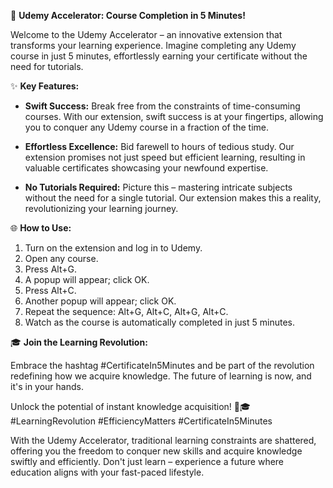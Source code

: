 🚀 **Udemy Accelerator: Course Completion in 5 Minutes!**

Welcome to the Udemy Accelerator – an innovative extension that transforms your learning experience. Imagine completing any Udemy course in just 5 minutes, effortlessly earning your certificate without the need for tutorials.

✨ **Key Features:**

- **Swift Success:** Break free from the constraints of time-consuming courses. With our extension, swift success is at your fingertips, allowing you to conquer any Udemy course in a fraction of the time.

- **Effortless Excellence:** Bid farewell to hours of tedious study. Our extension promises not just speed but efficient learning, resulting in valuable certificates showcasing your newfound expertise.

- **No Tutorials Required:** Picture this – mastering intricate subjects without the need for a single tutorial. Our extension makes this a reality, revolutionizing your learning journey.

🌐 **How to Use:**

1. Turn on the extension and log in to Udemy.
2. Open any course.
3. Press Alt+G.
4. A popup will appear; click OK.
5. Press Alt+C.
6. Another popup will appear; click OK.
7. Repeat the sequence: Alt+G, Alt+C, Alt+G, Alt+C.
8. Watch as the course is automatically completed in just 5 minutes.

🎓 **Join the Learning Revolution:**

Embrace the hashtag #CertificateIn5Minutes and be part of the revolution redefining how we acquire knowledge. The future of learning is now, and it's in your hands.

Unlock the potential of instant knowledge acquisition! 🚀🎓 #LearningRevolution #EfficiencyMatters #CertificateIn5Minutes

With the Udemy Accelerator, traditional learning constraints are shattered, offering you the freedom to conquer new skills and acquire knowledge swiftly and efficiently. Don't just learn – experience a future where education aligns with your fast-paced lifestyle.
